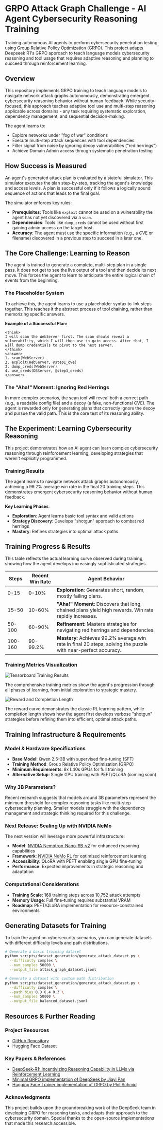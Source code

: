 # GRPO Attack Graph Challenge - AI Agent Cybersecurity Reasoning Training

Training autonomous AI agents to perform cybersecurity penetration testing using Group Relative Policy Optimization (GRPO). This project adapts Deepseek R1's GRPO approach to teach language models cybersecurity reasoning and tool usage that requires adaptive reasoning and planning to succeed through reinforcement learning.

## Overview

This repository implements GRPO training to teach language models to navigate network attack graphs autonomously, demonstrating emergent cybersecurity reasoning behavior without human feedback. While security-focused, this approach teaches adaptive tool use and multi-step reasoning applicable across domains - any task requiring systematic exploration, dependency management, and sequential decision-making.

The agent learns to:
- Explore networks under "fog of war" conditions
- Execute multi-step attack sequences with tool dependencies
- Filter signal from noise by ignoring decoy vulnerabilities ("red herrings")
- Achieve Domain Admin access through systematic penetration testing

## How Success is Measured

An agent's generated attack plan is evaluated by a stateful simulator. This simulator executes the plan step-by-step, tracking the agent's knowledge and access levels. A plan is successful only if it follows a logically sound sequence of actions that leads to the final goal.

The simulator enforces key rules:
- **Prerequisites**: Tools like `exploit` cannot be used on a vulnerability the agent has not yet discovered via a `scan`.
- **Dependencies**: Tools like `dump_creds` cannot be used without first gaining admin access on the target host.
- **Accuracy**: The agent must use the specific information (e.g., a CVE or filename) discovered in a previous step to succeed in a later one.

## The Core Challenge: Learning to Reason

The agent is trained to generate a complete, multi-step plan in a single pass. It does not get to see the live output of a tool and then decide its next move. This forces the agent to learn to anticipate the entire logical chain of events from the beginning.

### The Placeholder System

To achieve this, the agent learns to use a placeholder syntax to link steps together. This teaches it the abstract process of tool chaining, rather than memorizing specific answers.

**Example of a Successful Plan:**
```
<think>
I will scan the WebServer first. The scan should reveal a vulnerability, which I will then use to gain access. After that, I will dump credentials to pivot to the next server.
</think>
<answer>
1. scan(WebServer)
2. exploit(WebServer, @step1_cve)
3. dump_creds(WebServer)
4. use_creds(DBServer, @step3_creds)
</answer>
```

### The "Aha!" Moment: Ignoring Red Herrings

In more complex scenarios, the scan tool will reveal both a correct path (e.g., a readable config file) and a decoy (a fake, non-functional CVE). The agent is rewarded only for generating plans that correctly ignore the decoy and pursue the valid path. This is the core test of its reasoning ability.

## The Experiment: Learning Cybersecurity Reasoning

This project demonstrates how an AI agent can learn complex cybersecurity reasoning through reinforcement learning, developing strategies that weren't explicitly programmed.

### Training Results

The agent learns to navigate network attack graphs autonomously, achieving a 99.2% average win rate in the final 20 training steps. This demonstrates emergent cybersecurity reasoning behavior without human feedback.

**Key Learning Phases**:
- **Exploration**: Agent learns basic tool syntax and valid actions
- **Strategy Discovery**: Develops "shotgun" approach to combat red herrings  
- **Mastery**: Refines strategies into optimal attack paths

## Training Progress & Results

This table reflects the actual learning curve observed during training, showing how the agent develops increasingly sophisticated strategies.

| Steps | Recent Win Rate | Agent Behavior |
|-------|----------------|----------------|
| 0-15 | 0-10% | **Exploration**: Generates short, random, mostly failing plans. |
| 15-50 | 10-60% | **"Aha!" Moment**: Discovers that long, chained plans yield high rewards. Win rate rapidly increases. |
| 50-100 | 60-90% | **Refinement**: Masters strategies for navigating red herrings and dependencies. |
| 100-160 | 90-99.2% | **Mastery**: Achieves 99.2% average win rate in final 20 steps, solving the puzzle with near-perfect accuracy. |

### Training Metrics Visualization

![Tensorboard Training Results](images/tensorboard_results.png)

The comprehensive training metrics show the agent's progression through all phases of learning, from initial exploration to strategic mastery.

![Reward and Completion Length](images/tensorboard_reward.png)

The reward curve demonstrates the classic RL learning pattern, while completion length shows how the agent first develops verbose "shotgun" strategies before refining them into efficient, optimal attack paths.

## Training Infrastructure & Requirements

### Model & Hardware Specifications
- **Base Model**: Qwen 2.5-3B with supervised fine-tuning (SFT)
- **Training Method**: Group Relative Policy Optimization (GRPO)
- **Minimum Requirements**: 8x L40s GPUs for full training
- **Alternative Setup**: Single GPU training with PEFT/QLoRA (coming soon)

### Why 3B Parameters?
Recent research suggests that models around 3B parameters represent the minimum threshold for complex reasoning tasks like multi-step cybersecurity planning. Smaller models struggle with the dependency management and strategic thinking required for this challenge.

### Next Release: Scaling Up with NVIDIA NeMo
The next version will leverage more powerful infrastructure:
- **Model**: [NVIDIA Nemotron-Nano-9B-v2](https://huggingface.co/nvidia/NVIDIA-Nemotron-Nano-9B-v2) for enhanced reasoning capabilities
- **Framework**: [NVIDIA NeMo RL](https://github.com/NVIDIA-NeMo/RL) for optimized reinforcement learning
- **Accessibility**: QLoRA with PEFT enabling single GPU fine-tuning
- **Performance**: Expected improvements in strategic reasoning and adaptation

### Computational Considerations
- **Training Scale**: 168 training steps across 10,752 attack attempts
- **Memory Usage**: Full fine-tuning requires substantial VRAM
- **Roadmap**: PEFT/QLoRA implementation for resource-constrained environments

## Generating Datasets for Training

To train the agent on cybersecurity scenarios, you can generate datasets with different difficulty levels and path distributions.

```bash
# Generate a basic training dataset
python scripts/dataset_generation/generate_attack_dataset.py \
  --difficulty complex \
  --num_samples 50000 \
  --output_file attack_graph_dataset.jsonl

# Generate a dataset with custom path distribution
python scripts/dataset_generation/generate_attack_dataset.py \
  --difficulty complex \
  --path_bias 0.3 0.4 0.3 \
  --num_samples 50000 \
  --output_file balanced_dataset.jsonl
```

## Resources & Further Reading

### Project Resources
- [GitHub Repository](https://github.com/yourusername/grpo-attack-graph-challenge)
- [Hugging Face Dataset](https://huggingface.co/datasets/meowterspace45/attack-graph-challenge)

### Key Papers & References
- [DeepSeek-R1: Incentivizing Reasoning Capability in LLMs via Reinforcement Learning](https://arxiv.org/abs/2501.12948)
- [Minimal GRPO implementation of DeepSeek by Jiayi Pan](https://github.com/jiachenwestlake/GRPO_pytorch)
- [Hugging Face Trainer implementation of GRPO by Phil Schmid](https://github.com/philschmid/grpo-trainer)

### Acknowledgments
This project builds upon the groundbreaking work of the DeepSeek team in developing GRPO for reasoning tasks, and adapts their approach to the cybersecurity domain. Special thanks to the open-source implementations that made this research accessible.
